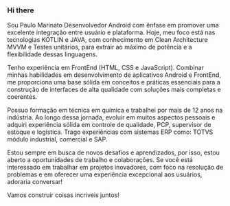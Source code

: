 ### Hi there 

Sou Paulo Marinato Desenvolvedor Android com ênfase em promover uma excelente integração entre usuário e plataforma. Hoje, meu foco está nas tecnologias KOTLIN e JAVA, com conhecimento em Clean Architecture MVVM e Testes unitários, para extrair ao máximo de potência e a flexibilidade dessas linguagens.

Tenho experiência em FrontEnd (HTML, CSS e JavaScript). Combinar minhas habilidades em desenvolvimento de aplicativos Android e FrontEnd, me proporciona uma base sólida em conceitos e práticas essenciais para a construção de  interfaces de alta qualidade com soluções mais completas e coerentes.

Possuo formação em técnica em química e trabalhei por mais de 12 anos na indústria. Ao longo dessa jornada, evoluir em muitos aspectos pessoais e adquiri experiência sólida em controle de qualidade, PCP, supervisor de estoque e logística. Trago experiências com sistemas ERP como: TOTVS módulo industrial, comercial e SAP.

Estou sempre em busca de novos desafios e aprendizados, por isso, estou aberto a oportunidades de trabalho e colaborações. Se você está interessado em trabalhar em projetos inovadores, com foco na resolução de problemas e em oferecer uma experiência excepcional aos usuários, adoraria conversar!

Vamos construir coisas incríveis juntos!

